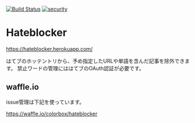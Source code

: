 

[![Build Status](https://travis-ci.org/colorbox/hateblocker.svg?branch=master)](https://travis-ci.org/colorbox/hateblocker)
[![security](https://hakiri.io/github/colorbox/hateblocker/develop.svg)](https://hakiri.io/github/colorbox/hateblocker/develop)

# Hateblocker

https://hateblocker.herokuapp.com/

はてブのホッテントリから、予め指定したURLや単語を含んだ記事を除外できます。
禁止ワードの管理にははてブのOAuth認証が必要です。

## waffle.io

issue管理は下記を使っています。

https://waffle.io/colorbox/hateblocker


